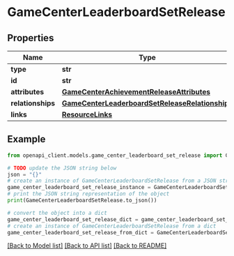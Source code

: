 # GameCenterLeaderboardSetRelease


## Properties

Name | Type | Description | Notes
------------ | ------------- | ------------- | -------------
**type** | **str** |  | 
**id** | **str** |  | 
**attributes** | [**GameCenterAchievementReleaseAttributes**](GameCenterAchievementReleaseAttributes.md) |  | [optional] 
**relationships** | [**GameCenterLeaderboardSetReleaseRelationships**](GameCenterLeaderboardSetReleaseRelationships.md) |  | [optional] 
**links** | [**ResourceLinks**](ResourceLinks.md) |  | [optional] 

## Example

```python
from openapi_client.models.game_center_leaderboard_set_release import GameCenterLeaderboardSetRelease

# TODO update the JSON string below
json = "{}"
# create an instance of GameCenterLeaderboardSetRelease from a JSON string
game_center_leaderboard_set_release_instance = GameCenterLeaderboardSetRelease.from_json(json)
# print the JSON string representation of the object
print(GameCenterLeaderboardSetRelease.to_json())

# convert the object into a dict
game_center_leaderboard_set_release_dict = game_center_leaderboard_set_release_instance.to_dict()
# create an instance of GameCenterLeaderboardSetRelease from a dict
game_center_leaderboard_set_release_from_dict = GameCenterLeaderboardSetRelease.from_dict(game_center_leaderboard_set_release_dict)
```
[[Back to Model list]](../README.md#documentation-for-models) [[Back to API list]](../README.md#documentation-for-api-endpoints) [[Back to README]](../README.md)


